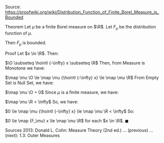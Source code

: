 # 

Source: https://proofwiki.org/wiki/Distribution_Function_of_Finite_Borel_Measure_is_Bounded

Theorem
Let $\mu$ be a finite Borel measure on $\R$.
Let $F_\mu$ be the distribution function of $\mu$.

Then $F_\mu$ is bounded.


Proof
Let $x \in \R$.
Then: 

$\O \subseteq \hointl {-\infty} x \subseteq \R$
Then, from Measure is Monotone we have: 

$\map \mu \O \le \map \mu {\hointl {-\infty} x} \le \map \mu \R$
From Empty Set is Null Set, we have: 

$\map \mu \O = 0$
Since $\mu$ is a finite measure, we have: 

$\map \mu \R < \infty$
So, we have: 

$0 \le \map \mu {\hointl {-\infty} x} \le \map \mu \R < \infty$
So:

$0 \le \map {F_\mu} x \le \map \mu \R$ for each $x \in \R$.
$\blacksquare$


Sources
2013: Donald L. Cohn: Measure Theory (2nd ed.) ... (previous) ... (next): $1.3$: Outer Measures




